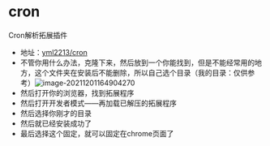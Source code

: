 # cron
Cron解析拓展插件
- 地址：[yml2213/cron](https://github.com/yml2213/cron)
- 不管你用什么办法，克隆下来，然后放到一个你能找到，但是不能经常用的地方，这个文件夹在安装后不能删除，所以自己选个目录（我的目录：仅供参考）![image-20211201164904270](https://img.menglei.xyz/images/2021/12/01/image-20211201164904270.png)
- 然后打开你的浏览器，找到拓展程序
- 然后打开开发者模式——再加载已解压的拓展程序
- 然后选择你刚才的目录
- 然后就已经安装成功了
- 最后选择这个固定，就可以固定在chrome页面了
